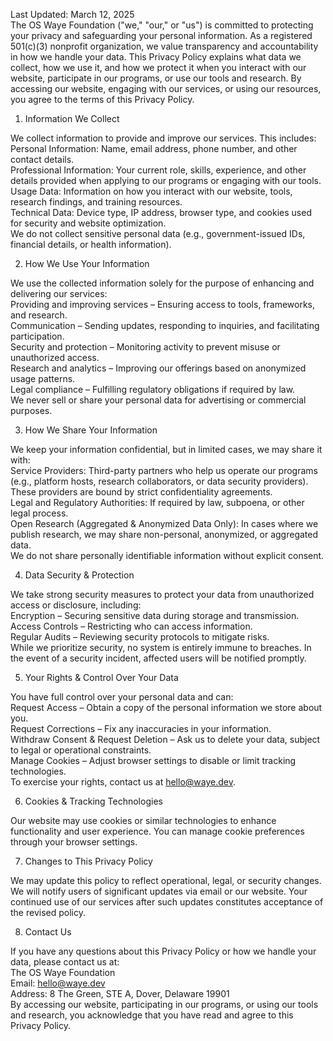 Last Updated: March 12, 2025  
The OS Waye Foundation ("we," "our," or "us") is committed to protecting your privacy and safeguarding your personal information. As a registered 501(c)(3) nonprofit organization, we value transparency and accountability in how we handle your data. This Privacy Policy explains what data we collect, how we use it, and how we protect it when you interact with our website, participate in our programs, or use our tools and research. By accessing our website, engaging with our services, or using our resources, you agree to the terms of this Privacy Policy.

1. Information We Collect  

We collect information to provide and improve our services. This includes:  
Personal Information: Name, email address, phone number, and other contact details.  
Professional Information: Your current role, skills, experience, and other details provided when applying to our programs or engaging with our tools.  
Usage Data: Information on how you interact with our website, tools, research findings, and training resources.  
Technical Data: Device type, IP address, browser type, and cookies used for security and website optimization.  
We do not collect sensitive personal data (e.g., government-issued IDs, financial details, or health information).  

2. How We Use Your Information  

We use the collected information solely for the purpose of enhancing and delivering our services:  
Providing and improving services – Ensuring access to tools, frameworks, and research.  
Communication – Sending updates, responding to inquiries, and facilitating participation.  
Security and protection – Monitoring activity to prevent misuse or unauthorized access.  
Research and analytics – Improving our offerings based on anonymized usage patterns.  
Legal compliance – Fulfilling regulatory obligations if required by law.  
We never sell or share your personal data for advertising or commercial purposes.  

3. How We Share Your Information  

We keep your information confidential, but in limited cases, we may share it with:  
Service Providers: Third-party partners who help us operate our programs (e.g., platform hosts, research collaborators, or data security providers). These providers are bound by strict confidentiality agreements.  
Legal and Regulatory Authorities: If required by law, subpoena, or other legal process.  
Open Research (Aggregated & Anonymized Data Only): In cases where we publish research, we may share non-personal, anonymized, or aggregated data.  
We do not share personally identifiable information without explicit consent.  

4. Data Security & Protection  

We take strong security measures to protect your data from unauthorized access or disclosure, including:  
Encryption – Securing sensitive data during storage and transmission.  
Access Controls – Restricting who can access information.  
Regular Audits – Reviewing security protocols to mitigate risks.  
While we prioritize security, no system is entirely immune to breaches. In the event of a security incident, affected users will be notified promptly.  

5. Your Rights & Control Over Your Data  

You have full control over your personal data and can:  
Request Access – Obtain a copy of the personal information we store about you.  
Request Corrections – Fix any inaccuracies in your information.  
Withdraw Consent & Request Deletion – Ask us to delete your data, subject to legal or operational constraints.  
Manage Cookies – Adjust browser settings to disable or limit tracking technologies.  
To exercise your rights, contact us at hello@waye.dev.  

6. Cookies & Tracking Technologies  

Our website may use cookies or similar technologies to enhance functionality and user experience. You can manage cookie preferences through your browser settings.  

7. Changes to This Privacy Policy  

We may update this policy to reflect operational, legal, or security changes. We will notify users of significant updates via email or our website. Your continued use of our services after such updates constitutes acceptance of the revised policy.  

8. Contact Us  

If you have any questions about this Privacy Policy or how we handle your data, please contact us at:  
The OS Waye Foundation  
Email: hello@waye.dev  
Address: 8 The Green, STE A, Dover, Delaware 19901  
By accessing our website, participating in our programs, or using our tools and research, you acknowledge that you have read and agree to this Privacy Policy.  